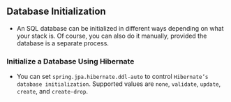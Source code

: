 ## Database Initialization
- An SQL database can be initialized in different ways depending on what your stack is. Of course, you can also do it manually, provided the database is a separate process.

### Initialize a Database Using Hibernate
- You can set `spring.jpa.hibernate.ddl-auto` to control `Hibernate’s database initialization`. Supported values are `none`, `validate`, `update`, `create`, and `create-drop`.
 
